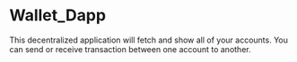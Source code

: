 # Wallet_Dapp
This decentralized application will fetch and show all of your accounts. You can send or receive transaction
between one account to another.
